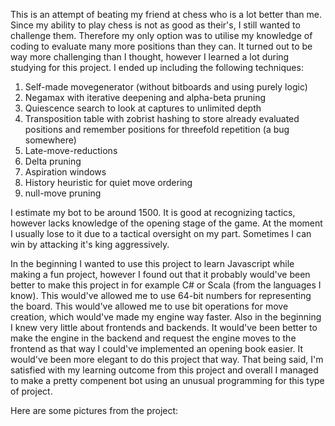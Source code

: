 This is an attempt of beating my friend at chess who is a lot better than me. Since my ability to play chess is not as good as their's, I still wanted to challenge them. Therefore my only option was to utilise my knowledge of coding to evaluate many more positions than they can. It turned out to be way more challenging than I thought, however I learned a lot during studying for this project. I ended up including the following techniques:

1. Self-made movegenerator (without bitboards and using purely logic)
2. Negamax with iterative deepening and alpha-beta pruning
3. Quiescence search to look at captures to unlimited depth
4. Transposition table with zobrist hashing to store already evaluated positions and remember positions for threefold repetition (a bug somewhere)
5. Late-move-reductions
6. Delta pruning
7. Aspiration windows
8. History heuristic for quiet move ordering
9. null-move pruning

I estimate my bot to be around 1500. It is good at recognizing tactics, however lacks knowledge of the opening stage of the game. At the moment I usually lose to it due to a tactical oversight on my part. Sometimes I can win by attacking it's king aggressively.

In the beginning I wanted to use this project to learn Javascript while making a fun project, however I found out that it probably would've been better to make this project in for example C# or Scala (from the languages I know). This would've allowed me to use 64-bit numbers for representing the board. This would've allowed me to use bit operations for move creation, which would've made my engine way faster. Also in the beginning I knew very little about frontends and backends. It would've been better to make the engine in the backend and request the engine moves to the frontend as that way I could've implemented an opening book easier. It would've been more elegant to do this project that way. That being said, I'm satisfied with my learning outcome from this project and overall I managed to make a pretty compenent bot using an unusual programming for this type of project.

Here are some pictures from the project:
